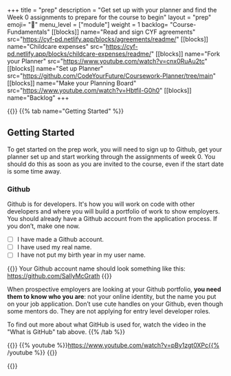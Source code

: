 +++
title = "prep"
description = "Get set up with your planner and find the Week 0 assignments to prepare for the course to begin"
layout = "prep"
emoji= "📝"
menu_level = ["module"]
weight = 1
backlog= "Course-Fundamentals"
[[blocks]]
name="Read and sign CYF agreements"
src="https://cyf-pd.netlify.app/blocks/agreements/readme/"
[[blocks]]
name="Childcare expenses"
src="https://cyf-pd.netlify.app/blocks/childcare-expenses/readme/"
[[blocks]]
name="Fork your Planner"
src="https://www.youtube.com/watch?v=cnx0RuAu2tc"
[[blocks]]
name="Set up Planner"
src="https://github.com/CodeYourFuture/Coursework-Planner/tree/main"
[[blocks]]
name="Make your Planning Board"
src="https://www.youtube.com/watch?v=Hbtfil-G0h0"
[[blocks]]
name="Backlog"
+++

{{<tabs name="prep">}}
{{% tab name="Getting Started" %}}

## Getting Started

To get started on the prep work, you will need to sign up to Github, get your planner set up and start working through the assignments of week 0. You should do this as soon as you are invited to the course, even if the start date is some time away.

### Github

Github is for developers. It's how you will work on code with other developers and where you will build a portfolio of work to show employers. You should already have a Github account from the application process. If you don’t, make one now.

- [ ] I have made a Github account.
- [ ] I have used my real name.
- [ ] I have not put my birth year in my user name.

{{<note type="tip" title="Use your name">}}
Your Github account name should look something like this: https://github.com/SallyMcGrath
{{</note>}}

When prospective employers are looking at your Github portfolio, **you need them to know who you are**: not your online identity, but the name you put on your job application. Don’t use cute handles on your Github, even though some mentors do. They are not applying for entry level developer roles.

To find out more about what GitHub is used for, watch the video in the "What is GitHub" tab above.
{{% /tab %}}

{{<tab name="What is GitHub">}}
{{% youtube %}}https://www.youtube.com/watch?v=pBy1zgt0XPc{{% /youtube %}}
{{</tab>}}

{{</tabs>}}
